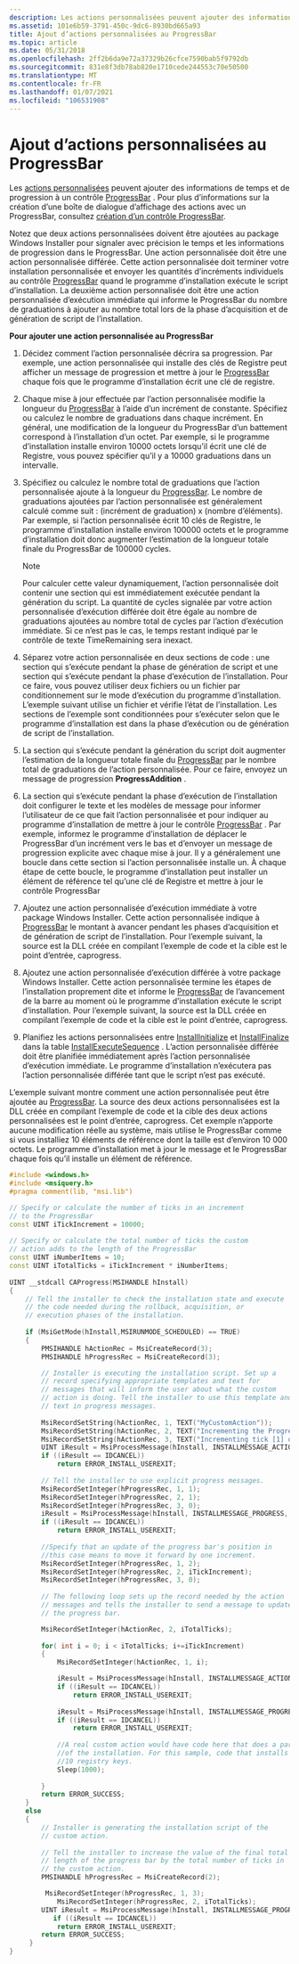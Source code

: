 ```yaml
---
description: Les actions personnalisées peuvent ajouter des informations de temps et de progression à un contrôle ProgressBar. Pour plus d’informations sur la création d’une boîte de dialogue d’affichage des actions avec un ProgressBar, consultez Création d’un contrôle ProgressBar.
ms.assetid: 101e6b59-3791-450c-9dc6-8930bd665a93
title: Ajout d’actions personnalisées au ProgressBar
ms.topic: article
ms.date: 05/31/2018
ms.openlocfilehash: 2ff2b6da9e72a37329b26cfce7590bab5f9792db
ms.sourcegitcommit: 831e8f3db78ab820e1710cede244553c70e50500
ms.translationtype: MT
ms.contentlocale: fr-FR
ms.lasthandoff: 01/07/2021
ms.locfileid: "106531908"
---
```

# <a name="adding-custom-actions-to-the-progressbar"></a>Ajout d’actions personnalisées au ProgressBar

Les [actions personnalisées](custom-actions.md) peuvent ajouter des informations de temps et de progression à un contrôle [ProgressBar](progressbar-control.md) . Pour plus d’informations sur la création d’une boîte de dialogue d’affichage des actions avec un ProgressBar, consultez [création d’un contrôle ProgressBar](authoring-a-progressbar-control.md).

Notez que deux actions personnalisées doivent être ajoutées au package Windows Installer pour signaler avec précision le temps et les informations de progression dans le ProgressBar. Une action personnalisée doit être une action personnalisée différée. Cette action personnalisée doit terminer votre installation personnalisée et envoyer les quantités d’incréments individuels au contrôle [ProgressBar](progressbar-control.md) quand le programme d’installation exécute le script d’installation. La deuxième action personnalisée doit être une action personnalisée d’exécution immédiate qui informe le ProgressBar du nombre de graduations à ajouter au nombre total lors de la phase d’acquisition et de génération de script de l’installation.

**Pour ajouter une action personnalisée au ProgressBar**

1.  Décidez comment l’action personnalisée décrira sa progression. Par exemple, une action personnalisée qui installe des clés de Registre peut afficher un message de progression et mettre à jour le [ProgressBar](progressbar-control.md) chaque fois que le programme d’installation écrit une clé de registre.
2.  Chaque mise à jour effectuée par l’action personnalisée modifie la longueur du [ProgressBar](progressbar-control.md) à l’aide d’un incrément de constante. Spécifiez ou calculez le nombre de graduations dans chaque incrément. En général, une modification de la longueur du ProgressBar d’un battement correspond à l’installation d’un octet. Par exemple, si le programme d’installation installe environ 10000 octets lorsqu’il écrit une clé de Registre, vous pouvez spécifier qu’il y a 10000 graduations dans un intervalle.
3.  Spécifiez ou calculez le nombre total de graduations que l’action personnalisée ajoute à la longueur du [ProgressBar](progressbar-control.md). Le nombre de graduations ajoutées par l’action personnalisée est généralement calculé comme suit : (incrément de graduation) x (nombre d’éléments). Par exemple, si l’action personnalisée écrit 10 clés de Registre, le programme d’installation installe environ 100000 octets et le programme d’installation doit donc augmenter l’estimation de la longueur totale finale du ProgressBar de 100000 cycles.
    > [!Note]  
    > Pour calculer cette valeur dynamiquement, l’action personnalisée doit contenir une section qui est immédiatement exécutée pendant la génération du script. La quantité de cycles signalée par votre action personnalisée d’exécution différée doit être égale au nombre de graduations ajoutées au nombre total de cycles par l’action d’exécution immédiate. Si ce n’est pas le cas, le temps restant indiqué par le contrôle de texte TimeRemaining sera inexact.

     

4.  Séparez votre action personnalisée en deux sections de code : une section qui s’exécute pendant la phase de génération de script et une section qui s’exécute pendant la phase d’exécution de l’installation. Pour ce faire, vous pouvez utiliser deux fichiers ou un fichier par conditionnement sur le mode d’exécution du programme d’installation. L’exemple suivant utilise un fichier et vérifie l’état de l’installation. Les sections de l’exemple sont conditionnées pour s’exécuter selon que le programme d’installation est dans la phase d’exécution ou de génération de script de l’installation.
5.  La section qui s’exécute pendant la génération du script doit augmenter l’estimation de la longueur totale finale du [ProgressBar](progressbar-control.md) par le nombre total de graduations de l’action personnalisée. Pour ce faire, envoyez un message de progression **ProgressAddition** .
6.  La section qui s’exécute pendant la phase d’exécution de l’installation doit configurer le texte et les modèles de message pour informer l’utilisateur de ce que fait l’action personnalisée et pour indiquer au programme d’installation de mettre à jour le contrôle [ProgressBar](progressbar-control.md) . Par exemple, informez le programme d’installation de déplacer le ProgressBar d’un incrément vers le bas et d’envoyer un message de progression explicite avec chaque mise à jour. Il y a généralement une boucle dans cette section si l’action personnalisée installe un. À chaque étape de cette boucle, le programme d’installation peut installer un élément de référence tel qu’une clé de Registre et mettre à jour le contrôle ProgressBar
7.  Ajoutez une action personnalisée d’exécution immédiate à votre package Windows Installer. Cette action personnalisée indique à [ProgressBar](progressbar-control.md) le montant à avancer pendant les phases d’acquisition et de génération de script de l’installation. Pour l’exemple suivant, la source est la DLL créée en compilant l’exemple de code et la cible est le point d’entrée, caprogress.
8.  Ajoutez une action personnalisée d’exécution différée à votre package Windows Installer. Cette action personnalisée termine les étapes de l’installation proprement dite et informe le [ProgressBar](progressbar-control.md) de l’avancement de la barre au moment où le programme d’installation exécute le script d’installation. Pour l’exemple suivant, la source est la DLL créée en compilant l’exemple de code et la cible est le point d’entrée, caprogress.
9.  Planifiez les actions personnalisées entre [InstallInitialize](installinitialize-action.md) et [InstallFinalize](installfinalize-action.md) dans la table [InstallExecuteSequence](installexecutesequence-table.md) . L’action personnalisée différée doit être planifiée immédiatement après l’action personnalisée d’exécution immédiate. Le programme d’installation n’exécutera pas l’action personnalisée différée tant que le script n’est pas exécuté.

L’exemple suivant montre comment une action personnalisée peut être ajoutée au [ProgressBar](progressbar-control.md). La source des deux actions personnalisées est la DLL créée en compilant l’exemple de code et la cible des deux actions personnalisées est le point d’entrée, caprogress. Cet exemple n’apporte aucune modification réelle au système, mais utilise le ProgressBar comme si vous installiez 10 éléments de référence dont la taille est d’environ 10 000 octets. Le programme d’installation met à jour le message et le ProgressBar chaque fois qu’il installe un élément de référence.


```C++
#include <windows.h>
#include <msiquery.h>
#pragma comment(lib, "msi.lib")

// Specify or calculate the number of ticks in an increment
// to the ProgressBar
const UINT iTickIncrement = 10000;
 
// Specify or calculate the total number of ticks the custom 
// action adds to the length of the ProgressBar
const UINT iNumberItems = 10;
const UINT iTotalTicks = iTickIncrement * iNumberItems;
 
UINT __stdcall CAProgress(MSIHANDLE hInstall)
{
    // Tell the installer to check the installation state and execute
    // the code needed during the rollback, acquisition, or
    // execution phases of the installation.
  
    if (MsiGetMode(hInstall,MSIRUNMODE_SCHEDULED) == TRUE)
    {
        PMSIHANDLE hActionRec = MsiCreateRecord(3);
        PMSIHANDLE hProgressRec = MsiCreateRecord(3);

        // Installer is executing the installation script. Set up a
        // record specifying appropriate templates and text for
        // messages that will inform the user about what the custom
        // action is doing. Tell the installer to use this template and 
        // text in progress messages.
 
        MsiRecordSetString(hActionRec, 1, TEXT("MyCustomAction"));
        MsiRecordSetString(hActionRec, 2, TEXT("Incrementing the Progress Bar..."));
        MsiRecordSetString(hActionRec, 3, TEXT("Incrementing tick [1] of [2]"));
        UINT iResult = MsiProcessMessage(hInstall, INSTALLMESSAGE_ACTIONSTART, hActionRec);
        if ((iResult == IDCANCEL))
            return ERROR_INSTALL_USEREXIT;
              
        // Tell the installer to use explicit progress messages.
        MsiRecordSetInteger(hProgressRec, 1, 1);
        MsiRecordSetInteger(hProgressRec, 2, 1);
        MsiRecordSetInteger(hProgressRec, 3, 0);
        iResult = MsiProcessMessage(hInstall, INSTALLMESSAGE_PROGRESS, hProgressRec);
        if ((iResult == IDCANCEL))
            return ERROR_INSTALL_USEREXIT;
              
        //Specify that an update of the progress bar's position in
        //this case means to move it forward by one increment.
        MsiRecordSetInteger(hProgressRec, 1, 2);
        MsiRecordSetInteger(hProgressRec, 2, iTickIncrement);
        MsiRecordSetInteger(hProgressRec, 3, 0);
 
        // The following loop sets up the record needed by the action
        // messages and tells the installer to send a message to update
        // the progress bar.

        MsiRecordSetInteger(hActionRec, 2, iTotalTicks);
       
        for( int i = 0; i < iTotalTicks; i+=iTickIncrement)
        {
            MsiRecordSetInteger(hActionRec, 1, i);

            iResult = MsiProcessMessage(hInstall, INSTALLMESSAGE_ACTIONDATA, hActionRec);
            if ((iResult == IDCANCEL))
                return ERROR_INSTALL_USEREXIT;
          
            iResult = MsiProcessMessage(hInstall, INSTALLMESSAGE_PROGRESS, hProgressRec);
            if ((iResult == IDCANCEL))
                return ERROR_INSTALL_USEREXIT;
   
            //A real custom action would have code here that does a part
            //of the installation. For this sample, code that installs
            //10 registry keys.
            Sleep(1000);
                    
        }
        return ERROR_SUCCESS;
    }
    else
    {
        // Installer is generating the installation script of the
        // custom action.
  
        // Tell the installer to increase the value of the final total
        // length of the progress bar by the total number of ticks in
        // the custom action.
        PMSIHANDLE hProgressRec = MsiCreateRecord(2);

         MsiRecordSetInteger(hProgressRec, 1, 3);
            MsiRecordSetInteger(hProgressRec, 2, iTotalTicks);
        UINT iResult = MsiProcessMessage(hInstall, INSTALLMESSAGE_PROGRESS, hProgressRec);
           if ((iResult == IDCANCEL))
            return ERROR_INSTALL_USEREXIT;     
        return ERROR_SUCCESS;
     }
}
```



 

 



